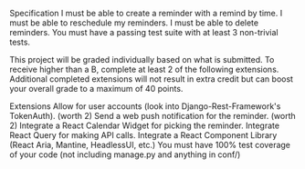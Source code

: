 Specification
I must be able to create a reminder with a remind by time.
I must be able to reschedule my reminders.
I must be able to delete reminders.
You must have a passing test suite with at least 3 non-trivial tests.

This project will be graded individually based on what is submitted. To receive higher than a B, complete at least 2 of the following extensions. Additional completed extensions will not result in extra credit but can boost your overall grade to a maximum of 40 points.

Extensions
Allow for user accounts (look into Django-Rest-Framework's TokenAuth). (worth 2)
Send a web push notification for the reminder. (worth 2)
Integrate a React Calendar Widget for picking the reminder.
Integrate React Query for making API calls.
Integrate a React Component Library (React Aria, Mantine, HeadlessUI, etc.)
You must have 100% test coverage of your code (not including manage.py and anything in conf/)